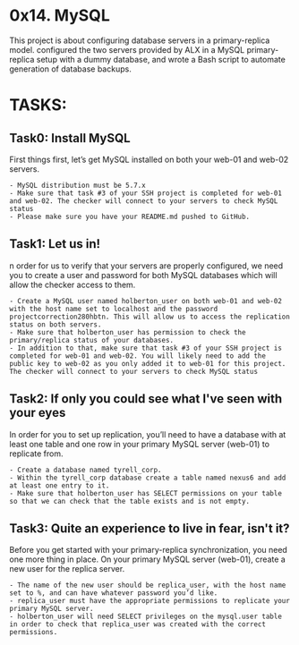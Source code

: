 # 0x14. MySQL

This project is about  configuring database servers in a primary-replica model. configured the two servers provided  by ALX in a MySQL primary-replica setup with a dummy database, and wrote a Bash script to automate generation of database backups.

# TASKS:

## Task0: Install MySQL

First things first, let’s get MySQL installed on both your web-01 and web-02 servers.

	- MySQL distribution must be 5.7.x
	- Make sure that task #3 of your SSH project is completed for web-01 and web-02. The checker will connect to your servers to check MySQL status
	- Please make sure you have your README.md pushed to GitHub.

## Task1: Let us in!

n order for us to verify that your servers are properly configured, we need you to create a user and password for both MySQL databases which will allow the checker access to them.

	- Create a MySQL user named holberton_user on both web-01 and web-02 with the host name set to localhost and the password projectcorrection280hbtn. This will allow us to access the replication status on both servers.
	- Make sure that holberton_user has permission to check the primary/replica status of your databases.
	- In addition to that, make sure that task #3 of your SSH project is completed for web-01 and web-02. You will likely need to add the public key to web-02 as you only added it to web-01 for this project. The checker will connect to your servers to check MySQL status

## Task2:  If only you could see what I've seen with your eyes

In order for you to set up replication, you’ll need to have a database with at least one table and one row in your primary MySQL server (web-01) to replicate from.

	- Create a database named tyrell_corp.
	- Within the tyrell_corp database create a table named nexus6 and add at least one entry to it.
	- Make sure that holberton_user has SELECT permissions on your table so that we can check that the table exists and is not empty.

## Task3: Quite an experience to live in fear, isn't it?

Before you get started with your primary-replica synchronization, you need one more thing in place. On your primary MySQL server (web-01), create a new user for the replica server.

	- The name of the new user should be replica_user, with the host name set to %, and can have whatever password you’d like.
	- replica_user must have the appropriate permissions to replicate your primary MySQL server.
	- holberton_user will need SELECT privileges on the mysql.user table in order to check that replica_user was created with the correct permissions.

